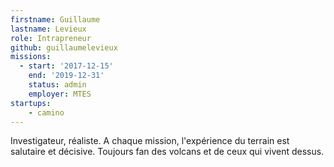 ```yaml
---
firstname: Guillaume
lastname: Levieux
role: Intrapreneur
github: guillaumelevieux
missions:
  - start: '2017-12-15'
    end: '2019-12-31'
    status: admin
    employer: MTES
startups:
    - camino
---
```


Investigateur, réaliste. A chaque mission, l'expérience du terrain est salutaire et décisive. Toujours fan des volcans et de ceux qui vivent dessus.
